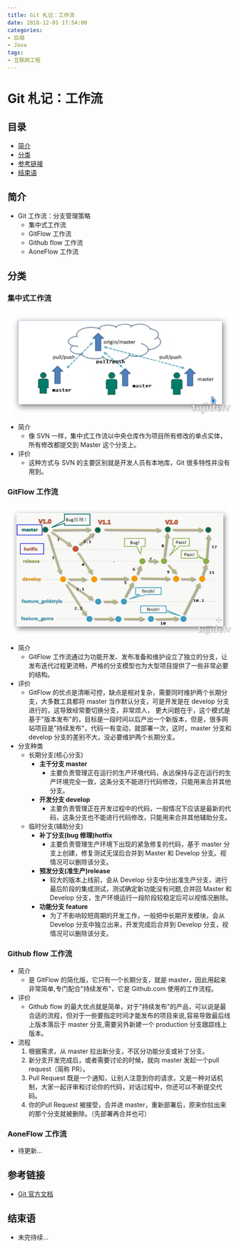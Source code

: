 ```yaml
---
title: Git 札记：工作流
date: 2018-12-01 17:54:00
categories:
- 后端
- Java
tags:
- 互联网工程
---
```


# Git 札记：工作流

## 目录

- [简介](#简介)
- [分类](#分类)
- [参考链接](#参考链接)
- [结束语](#结束语)

## 简介

- Git 工作流：分支管理策略
    - 集中式工作流
    - GitFlow 工作流
    - Github flow 工作流
    - AoneFlow 工作流
    
## 分类

### 集中式工作流

![抱歉,图片休息了](st-git-workflow/st-git-workflow-001.png "集中式工作流")
- 简介
    - 像 SVN 一样，集中式工作流以中央仓库作为项目所有修改的单点实体，所有修改都提交到 Master 这个分支上。
- 评价
    - 这种方式与 SVN 的主要区别就是开发人员有本地库，Git 很多特性并没有用到。

### GitFlow 工作流

![抱歉,图片休息了](st-git-workflow/st-git-workflow-002.png "GitFlow 工作流")
- 简介
    - GitFlow 工作流通过为功能开发、发布准备和维护设立了独立的分支，让发布迭代过程更流畅，严格的分支模型也为大型项目提供了一些非常必要的结构。
- 评价			
    - GitFlow 的优点是清晰可控，缺点是相对复杂，需要同时维护两个长期分支，大多数工具都将 master 当作默认分支，可是开发是在 develop 分支进行的，这导致经常要切换分支，非常烦人，
    更大问题在于，这个模式是基于"版本发布"的，目标是一段时间以后产出一个新版本，但是，很多网站项目是"持续发布"，代码一有变动，就部署一次，这时，master 分支和 develop 分支的差别不大，没必要维护两个长期分支。	
- 分支种类
    - 长期分支(核心分支)
        - **主干分支 master**
	        - 主要负责管理正在运行的生产环境代码，永远保持与正在运行的生产环境完全一致，这条分支不能进行代码修改，只能用来合并其他分支。
		- **开发分支 develop**
			- 主要负责管理正在开发过程中的代码，一般情况下应该是最新的代码，这条分支也不能进行代码修改，只能用来合并其他辅助分支。
	- 临时分支(辅助分支)
		- **补丁分支(bug 修理)hotfix**
			- 主要负责管理生产环境下出现的紧急修复的代码，基于 master 分支上创建，修复测试无误后合并到 Master 和 Develop 分支。视情况可以删除该分支。
		- **预发分支(准生产)release**
			- 较大的版本上线前，会从 Develop 分支中分出准生产分支，进行最后阶段的集成测试，测试确定新功能没有问题,合并回 Master 和 Develop 分支，生产环境运行一段阶段较稳定后可以视情况删除。
		- **功能分支 feature**
			- 为了不影响较短周期的开发工作，一般把中长期开发模块，会从 Develop 分支中独立出来，开发完成后合并到 Develop 分支，视情况可以删除该分支。

### Github flow 工作流

- 简介
    - 是 GitFlow 的简化版，它只有一个长期分支，就是 master，因此用起来非常简单,专门配合"持续发布"，它是 Github.com 使用的工作流程。
- 评价
	- Github flow 的最大优点就是简单，对于"持续发布"的产品，可以说是最合适的流程，但对于一些要指定时间才能发布的项目来说,容易导致最后线上版本落后于 master 分支,需要另外新建一个 production 分支跟踪线上版本。
- 流程	
	1. 根据需求，从 master 拉出新分支，不区分功能分支或补丁分支。
	2. 新分支开发完成后，或者需要讨论的时候，就向 master 发起一个pull request（简称 PR）。
	3. Pull Request 既是一个通知，让别人注意到你的请求，又是一种对话机制，大家一起评审和讨论你的代码，对话过程中，你还可以不断提交代码。
	4. 你的Pull Request 被接受，合并进 master，重新部署后，原来你拉出来的那个分支就被删除。（先部署再合并也可）

### AoneFlow 工作流

- 待更新...
    
## 参考链接

- [Git 官方文档](https://git-scm.com/book/zh/v2)

## 结束语

- 未完待续...